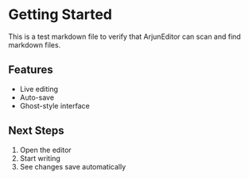 # Getting Started

This is a test markdown file to verify that ArjunEditor can scan and find markdown files.

## Features

- Live editing
- Auto-save
- Ghost-style interface

## Next Steps

1. Open the editor
2. Start writing
3. See changes save automatically 